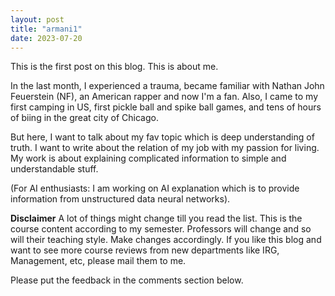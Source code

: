 ```yaml
---
layout: post
title: "armani1"
date: 2023-07-20
---
```

This is the first post on this blog. This is about me.

In the last month, I experienced a trauma, became familiar with Nathan John Feuerstein (NF), an American rapper and now I'm a fan. Also, I came to my first camping in US, first pickle ball and spike ball games, and tens of hours of biing in the great city of Chicago.

But here, I want to talk about my fav topic which is deep understanding of truth. I want to write about the relation of my job with my passion for living. My work is about explaining complicated information to simple and understandable stuff.

(For AI enthusiasts: I am working on AI explanation which is to provide information from unstructured data neural networks).


**Disclaimer** A lot of things might change till you read the list. This is the course content according to
my semester. Professors will change and so will their teaching style. Make changes accordingly. If you like this blog and want
to see more course reviews from new departments like IRG, Management, etc, please mail them to me.

Please put the feedback in the comments section below.
